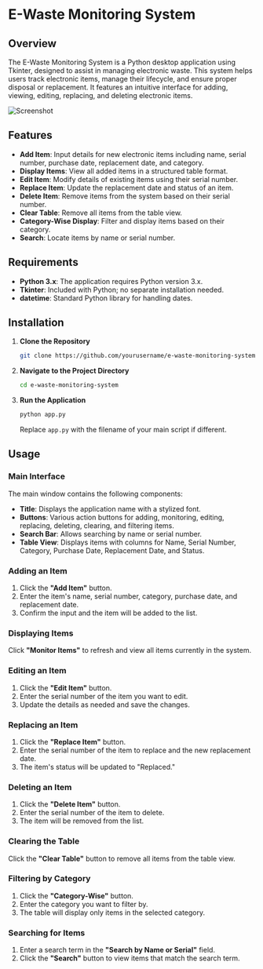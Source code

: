 # E-Waste Monitoring System

## Overview

The E-Waste Monitoring System is a Python desktop application using Tkinter, designed to assist in managing electronic waste. This system helps users track electronic items, manage their lifecycle, and ensure proper disposal or replacement. It features an intuitive interface for adding, viewing, editing, replacing, and deleting electronic items.

![Screenshot](screenshot.png)

## Features

- **Add Item**: Input details for new electronic items including name, serial number, purchase date, replacement date, and category.
- **Display Items**: View all added items in a structured table format.
- **Edit Item**: Modify details of existing items using their serial number.
- **Replace Item**: Update the replacement date and status of an item.
- **Delete Item**: Remove items from the system based on their serial number.
- **Clear Table**: Remove all items from the table view.
- **Category-Wise Display**: Filter and display items based on their category.
- **Search**: Locate items by name or serial number.

## Requirements

- **Python 3.x**: The application requires Python version 3.x.
- **Tkinter**: Included with Python; no separate installation needed.
- **datetime**: Standard Python library for handling dates.

## Installation

1. **Clone the Repository**

   ```bash
   git clone https://github.com/yourusername/e-waste-monitoring-system.git
   ```

2. **Navigate to the Project Directory**

   ```bash
   cd e-waste-monitoring-system
   ```

3. **Run the Application**

   ```bash
   python app.py
   ```

   Replace `app.py` with the filename of your main script if different.

## Usage

### Main Interface

The main window contains the following components:

- **Title**: Displays the application name with a stylized font.
- **Buttons**: Various action buttons for adding, monitoring, editing, replacing, deleting, clearing, and filtering items.
- **Search Bar**: Allows searching by name or serial number.
- **Table View**: Displays items with columns for Name, Serial Number, Category, Purchase Date, Replacement Date, and Status.

### Adding an Item

1. Click the **"Add Item"** button.
2. Enter the item's name, serial number, category, purchase date, and replacement date.
3. Confirm the input and the item will be added to the list.

### Displaying Items

Click **"Monitor Items"** to refresh and view all items currently in the system.

### Editing an Item

1. Click the **"Edit Item"** button.
2. Enter the serial number of the item you want to edit.
3. Update the details as needed and save the changes.

### Replacing an Item

1. Click the **"Replace Item"** button.
2. Enter the serial number of the item to replace and the new replacement date.
3. The item's status will be updated to "Replaced."

### Deleting an Item

1. Click the **"Delete Item"** button.
2. Enter the serial number of the item to delete.
3. The item will be removed from the list.

### Clearing the Table

Click the **"Clear Table"** button to remove all items from the table view.

### Filtering by Category

1. Click the **"Category-Wise"** button.
2. Enter the category you want to filter by.
3. The table will display only items in the selected category.

### Searching for Items

1. Enter a search term in the **"Search by Name or Serial"** field.
2. Click the **"Search"** button to view items that match the search term.


